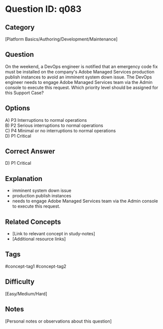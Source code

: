 # Question ID: q083

## Category
[Platform Basics/Authoring/Development/Maintenance]

## Question
On the weekend, a DevOps engineer is notified that an emergency code fix must be installed on the company's Adobe Managed Services production publish instances to avoid an imminent system down issue.
The DevOps engineer needs to engage Adobe Managed Services team via the Admin console to execute this request.
Which priority level should be assigned for this Support Case?

## Options
A) P3 Interruptions to normal operations <br /> 
B) P2 Serious interruptions to normal operations  <br /> 
C) P4 Minimal or no interruptions to normal operations  <br /> 
D) P1 Critical <br /> 

## Correct Answer
D) P1 Critical 

## Explanation
- imminent system down issue
- production publish instances
- needs to engage Adobe Managed Services team via the Admin console to execute this request.

## Related Concepts
- [Link to relevant concept in study-notes]
- [Additional resource links]

## Tags
#concept-tag1 #concept-tag2

## Difficulty
[Easy/Medium/Hard]

## Notes
[Personal notes or observations about this question]